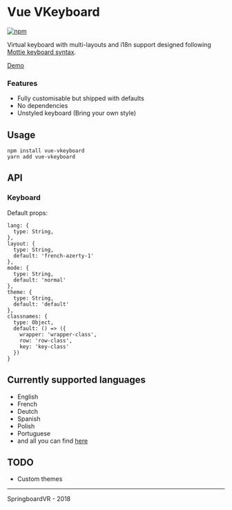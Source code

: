 # Vue VKeyboard
[![npm](https://img.shields.io/npm/v/vue-vkeyboard.svg)]()

Virtual keyboard with multi-layouts and i18n support designed following [Mottie keyboard syntax](https://github.com/Mottie/Keyboard/wiki/Layout).

[Demo](https://springboardvr.github.io/vue-vkeyboard/)

### Features
- Fully customisable but shipped with defaults 
- No dependencies
- Unstyled keyboard (Bring your own style)

## Usage
```
npm install vue-vkeyboard
yarn add vue-vkeyboard
```

## API
### Keyboard 
Default props: 
```
lang: {
  type: String,
},
layout: {
  type: String,
  default: 'french-azerty-1'
},
mode: {
  type: String,
  default: 'normal'
},
theme: {
  type: String,
  default: 'default'
},
classnames: {
  type: Object,
  default: () => ({
    wrapper: 'wrapper-class',
    row: 'row-class',
    key: 'key-class'
  })
}

```

## Currently supported languages
- English
- French
- Deutch
- Spanish
- Polish
- Portuguese
- and all you can find [here](https://github.com/springboardVR/vue-vkeyboard/tree/master/src/layouts/content)

## TODO
- Custom themes


----
SpringboardVR - 2018

